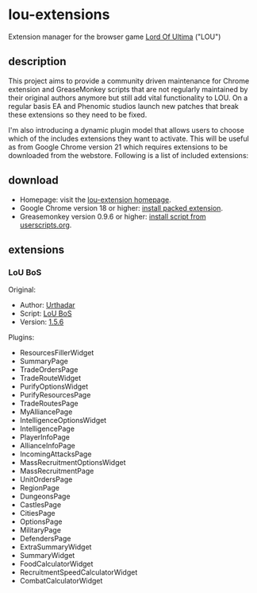 lou-extensions
==============

Extension manager for the browser game [Lord Of Ultima](http://www.lordofultima.com/) ("LOU")


description
-----------
This project aims to provide a community driven maintenance for Chrome extension and GreaseMonkey scripts that are not regularly maintained by their original authors anymore but still add vital functionality to LOU. On a regular basis EA and Phenomic studios launch new patches that break these extensions so they need to be fixed.

I'm also introducing a dynamic plugin model that allows users to choose which of the includes extensions they want to activate. This will be useful as from Google Chrome version 21 which requires extensions to be downloaded from the webstore. Following is a list of included extensions:


download
--------
- Homepage: visit the [lou-extension homepage](http://conanloxley.github.com/lou-extensions/).
- Google Chrome version 18 or higher: [install packed extension](https://github.com/ConanLoxley/lou-extensions/raw/master/.bin/lou-extensions.crx).
- Greasemonkey version 0.9.6 or higher: [install script from userscripts.org](http://userscripts.org/scripts/show/138566).


extensions
----------

### LoU BoS

Original:
- Author: [Urthadar](http://userscripts.org/users/211182)
- Script: [LoU BoS](http://userscripts.org/scripts/show/84343)
- Version: [1.5.6](http://userscripts.org/scripts/version/84343/483795.user.js)

Plugins:
* ResourcesFillerWidget
* SummaryPage
* TradeOrdersPage
* TradeRouteWidget
* PurifyOptionsWidget
* PurifyResourcesPage
* TradeRoutesPage
* MyAlliancePage
* IntelligenceOptionsWidget
* IntelligencePage
* PlayerInfoPage
* AllianceInfoPage
* IncomingAttacksPage
* MassRecruitmentOptionsWidget
* MassRecruitmentPage
* UnitOrdersPage
* RegionPage
* DungeonsPage
* CastlesPage
* CitiesPage
* OptionsPage
* MilitaryPage
* DefendersPage
* ExtraSummaryWidget
* SummaryWidget
* FoodCalculatorWidget
* RecruitmentSpeedCalculatorWidget
* CombatCalculatorWidget

